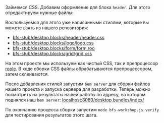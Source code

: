 Займемся CSS. Добавим оформление для блока `header`. Для этого отредактируем нужные файлы:

Воспользуемся для этого уже написанными стилями, которые вы можете взять из нашего репозитория:

 * [bfs-stub/desktop.blocks/header/header.css](https://github.com/bem/sssr/blob/master/desktop.blocks/header/header.css)
 * [bfs-stub/desktop.blocks/logo/logo.css](https://github.com/bem/sssr/blob/master/desktop.blocks/logo/logo.css)
 * [bfs-stub/desktop.blocks/form/form.roo](https://github.com/bem/sssr/blob/master/desktop.blocks/form/form.roo)
 * [bfs-stub/desktop.blocks/grid/grid.css](https://github.com/bem/sssr/blob/master/desktop.blocks/grid/grid.css)

На этом проекте мы используем как чистый CSS, так и препроцессор [roole](http://roole.org). В ходе сборки CSS файлы обрабатываются препроцессором, затем склеиваются.

После добавления стилей запустим `bem server` для сборки файлов нашего проекта и запуска сервера для разработки. Теперь можно посмотреть на результаты нашей работы по адресу, на котором поднялся наш `bem server`: [localhost:8080/desktop.bundles/index/](http://localhost:8080/desktop.bundles/index/)

По окончанию процесса сборки запустим `node bfs-workshop.js verify` для тестирования результатов этого шага.
